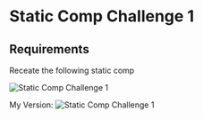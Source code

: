 # Static Comp Challenge 1

## Requirements
Receate the following static comp

![Static Comp Challenge 1](https://github.com/cr-comp-challenge-1/images/static-comp-challege-1.jpeg)

My Version:
![Static Comp Challenge 1](https://github.com/cr-comp-challenge-1/images/recreated%20comp.png)
